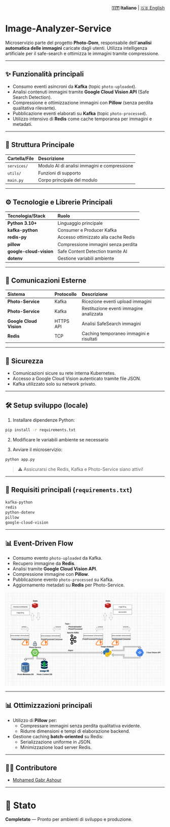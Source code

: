 <p align="right">
  <strong>🇮🇹 Italiano</strong> |
  <a href="./README.en.md">🇬🇧 English</a>
</p>

# Image-Analyzer-Service

Microservizio parte del progetto **Photo-Dom**, responsabile dell'**analisi automatica delle immagini** caricate dagli utenti.
Utilizza intelligenza artificiale per il safe-search e ottimizza le immagini tramite compressione.

---

## ✨ Funzionalità principali

- Consumo eventi asincroni da **Kafka** (topic `photo-uploaded`).
- Analisi contenuti immagini tramite **Google Cloud Vision API** (Safe Search Detection).
- Compressione e ottimizzazione immagini con **Pillow** (senza perdita qualitativa rilevante).
- Pubblicazione eventi elaborati su **Kafka** (topic `photo-processed`).
- Utilizzo intensivo di **Redis** come cache temporanea per immagini e metadati.

---

## 💾 Struttura Principale

| Cartella/File         | Descrizione                                         |
| :-------------------- | :-------------------------------------------------- |
| `services/`            | Modulo AI di analisi immagini e compressione       |
| `utils/`               | Funzioni di supporto                               |
| `main.py`              | Corpo principale del modulo                        |

---

## ⚙️ Tecnologie e Librerie Principali

| Tecnologia/Stack            | Ruolo                                     |
| :--------------------------- | :--------------------------------------- |
| **Python 3.10+**             | Linguaggio principale                    |
| **kafka-python**             | Consumer e Producer Kafka                |
| **redis-py**                 | Accesso ottimizzato alla cache Redis     |
| **pillow**                   | Compressione immagini senza perdita      |
| **google-cloud-vision**      | Safe Content Detection tramite AI        |
| **dotenv**                   | Gestione variabili ambiente             |

---

## 🔗 Comunicazioni Esterne

| Sistema                 | Protocollo | Descrizione                                   |
| :---------------------- | :--------- | :------------------------------------------- |
| **Photo-Service**        | Kafka      | Ricezione eventi upload immagini             |
| **Photo-Service**        | Kafka      | Restituzione eventi immagine analizzata       |
| **Google Cloud Vision**  | HTTPS API  | Analisi SafeSearch immagini                   |
| **Redis**                | TCP        | Caching temporaneo immagini e risultati      |

---

## 🔐 Sicurezza

- Comunicazioni sicure su rete interna Kubernetes.
- Accesso a Google Cloud Vision autenticato tramite file JSON.
- Kafka utilizzato solo su network privato.

---

## 🛠️ Setup sviluppo (locale)

1. Installare dipendenze Python:

```bash
pip install -r requirements.txt
```

2. Modificare le variabili ambiente se necessario 


3. Avviare il microservizio:

```bash
python app.py
```

> **⚠️** Assicurarsi che Redis, Kafka e Photo-Service siano attivi!

---

## 📃 Requisiti principali (`requirements.txt`)

```text
kafka-python
redis
python-dotenv
pillow
google-cloud-vision
```

---

## 📊 Event-Driven Flow

- Consumo evento `photo-uploaded` da Kafka.
- Recupero immagine da **Redis**.
- Analisi tramite **Google Cloud Vision API**.
- Compressione immagine con **Pillow**.
- Pubblicazione evento `photo-processed` su Kafka.
- Aggiornamento metadati su **Redis** per Photo-Service.

![alt text](image.png)

---

## 📊 Ottimizzazioni principali

- Utilizzo di **Pillow** per:
  - Compressare immagini senza perdita qualitativa evidente.
  - Ridurre dimensioni e tempi di elaborazione backend.
- Gestione caching **batch-oriented** su Redis:
  - Serializzazione uniforme in JSON.
  - Minimizzazione load server Redis.

---

## 👩‍💻 Contributore

- [Mohamed Gabr Ashour](https://github.com/Avalanche-git-dev)

---

# 🌟 Stato

**Completato** — Pronto per ambienti di sviluppo e produzione.
